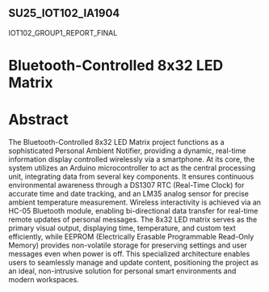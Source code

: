 ## SU25_IOT102_IA1904
IOT102_GROUP1_REPORT_FINAL

# Bluetooth-Controlled 8x32 LED Matrix
# Abstract
The Bluetooth-Controlled 8x32 LED Matrix project functions as a sophisticated Personal Ambient Notifier, providing a dynamic, real-time information display controlled wirelessly via a smartphone. At its core, the system utilizes an Arduino microcontroller to act as the central processing unit, integrating data from several key components.
It ensures continuous environmental awareness through a DS1307 RTC (Real-Time Clock) for accurate time and date tracking, and an LM35 analog sensor for precise ambient temperature measurement. Wireless interactivity is achieved via an HC-05 Bluetooth module, enabling bi-directional data transfer for real-time remote updates of personal messages. The 8x32 LED matrix serves as the primary visual output, displaying time, temperature, and custom text efficiently, while EEPROM (Electrically Erasable Programmable Read-Only Memory) provides non-volatile storage for preserving settings and user messages even when power is off.
This specialized architecture enables users to seamlessly manage and update content, positioning the project as an ideal, non-intrusive solution for personal smart environments and modern workspaces.

